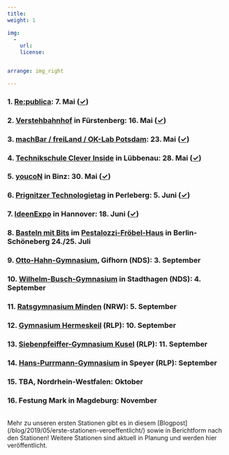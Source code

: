 ```yaml
---
title: 
weight: 1

img:
  -
    url: 
    license: 


arrange: img_right

---
```

### 1. [Re:publica](https://19.re-publica.com/en/session/dem-turing-bus-durch-kleinstadtgalaxie): 7. Mai ([✓](/blog/2019/07/das-waren-die-ersten-stationen/))
### 2. [Verstehbahnhof](https://www.verstehbahnhof.de/) in Fürstenberg: 16. Mai ([✓](/blog/2019/06/auftakt-in-fuerstenberg/))
### 3. [machBar / freiLand / OK-Lab Potsdam](https://machbar-potsdam.de/): 23. Mai ([✓](/blog/2019/07/das-waren-die-ersten-stationen/))
### 4. [Technikschule Clever Inside](http://jfvnet.de/cleverinside/) in Lübbenau: 28. Mai ([✓](/blog/2019/07/das-waren-die-ersten-stationen/))
### 5. [youcoN](https://youpan.de/youcon2019/) in Binz: 30. Mai ([✓](/blog/2019/07/das-waren-die-ersten-stationen/))
### 6. [Prignitzer Technologietag](https://tgz-prignitz.de/) in Perleberg: 5. Juni ([✓](/blog/2019/07/das-waren-die-ersten-stationen/))
### 7. [IdeenExpo](https://ideenexpo.de) in Hannover: 18. Juni ([✓](/blog/2019/07/das-waren-die-ersten-stationen/))
### 8. [Basteln mit Bits](/static/files/blog/2019/07/plakat-basteln-bits-einfach.pdf) im [Pestalozzi-Fröbel-Haus](https://www.pfh-berlin.de/) in Berlin-Schöneberg 24./25. Juli
### 9. [Otto-Hahn-Gymnasium](http://ohg-gf.de/), Gifhorn (NDS): 3. September
### 10. [Wilhelm-Busch-Gymnasium](wilhelm-busch-gymnasium) in Stadthagen (NDS): 4. September
### 11. [Ratsgymnasium Minden](http://www.ratsgymnasium.de/) (NRW): 5. September
### 12. [Gymnasium Hermeskeil](https://www.gymherm.de/) (RLP): 10. September
### 13. [Siebenpfeiffer-Gymnasium Kusel](https://www.siebenpfeiffer-gymnasium.de/index.php?id=62) (RLP): 11. September
### 14. [Hans-Purrmann-Gymnasium](https://wp.hpg-speyer.de/) in Speyer (RLP): September
### 15. TBA, Nordrhein-Westfalen: Oktober
### 16. Festung Mark in Magdeburg: November


<br>
Mehr zu unseren ersten Stationen gibt es in diesem [Blogpost](/blog/2019/05/erste-stationen-veroeffentlicht/) sowie in Berichtform nach den Stationen! Weitere Stationen sind aktuell in Planung und werden hier veröffentlicht.
